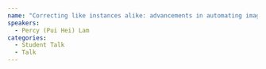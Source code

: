 ```yaml
---
name: "Correcting like instances alike: advancements in automating image annotations"
speakers:
  - Percy (Pui Hei) Lam
categories:
  - Student Talk
  - Talk
---
```

